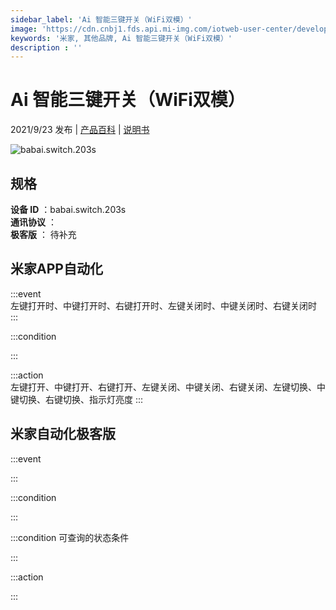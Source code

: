 ```yaml
---
sidebar_label: 'Ai 智能三键开关（WiFi双模）'
image: 'https://cdn.cnbj1.fds.api.mi-img.com/iotweb-user-center/developer_1679069420833QArm2Gz0.png?GalaxyAccessKeyId=AKVGLQWBOVIRQ3XLEW&Expires=9223372036854775807&Signature=wq6D+R0JZG6JsnI7P5Low0ojmXo='
keywords: '米家, 其他品牌, Ai 智能三键开关（WiFi双模）'
description : ''
---
```

# Ai 智能三键开关（WiFi双模）

2021/9/23 发布 | [产品百科](https://home.mi.com/webapp/content/baike/product/index.html?model=babai.switch.203s/) | [说明书](https://home.mi.com/views/introduction.html?model=babai.switch.203s&region=cn)

![babai.switch.203s](https://cdn.cnbj1.fds.api.mi-img.com/iotweb-user-center/developer_1679069420833QArm2Gz0.png?GalaxyAccessKeyId=AKVGLQWBOVIRQ3XLEW&Expires=9223372036854775807&Signature=wq6D+R0JZG6JsnI7P5Low0ojmXo=)

## 规格  
> 
**设备 ID** ：babai.switch.203s  
**通讯协议** ：  
**极客版**  ： 待补充 


## 米家APP自动化  

:::event  
左键打开时、中键打开时、右键打开时、左键关闭时、中键关闭时、右键关闭时
:::

:::condition  

:::

:::action   
左键打开、中键打开、右键打开、左键关闭、中键关闭、右键关闭、左键切换、中键切换、右键切换、指示灯亮度
:::

## 米家自动化极客版  

:::event  

:::

:::condition  

:::

:::condition 可查询的状态条件  

:::

:::action  

:::

        
